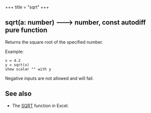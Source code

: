+++
title = "sqrt"
+++

<!-- negative inputs not yet disallowed 
https://lokad.atlassian.net/browse/LK-6759 -->

## sqrt(a: number) 🡒 number, const autodiff pure function

Returns the square root of the specified number.

Example:

```envision
x = 4.2
y = sqrt(x)
show scalar "" with y
```

Negative inputs are not allowed and will fail.

## See also

* The [SQRT](https://support.office.com/en-ie/article/sqrt-function-654975c2-05c4-4831-9a24-2c65e4040fdf) function in Excel.
